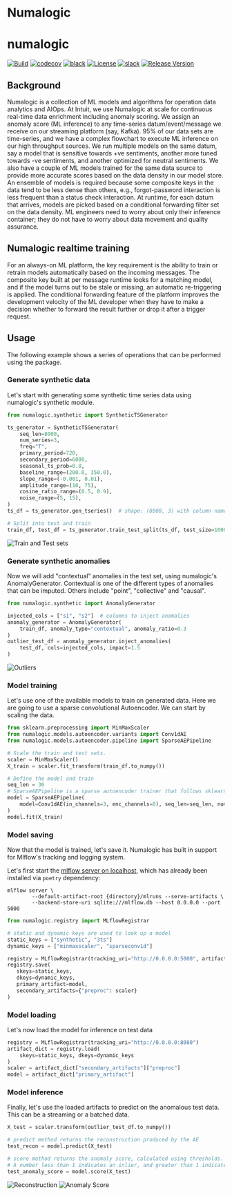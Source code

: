 # Numalogic

# numalogic

[![Build](https://github.com/numaproj/numalogic/actions/workflows/ci.yml/badge.svg)](https://github.com/numaproj/numalogic/actions/workflows/ci.yml)
[![codecov](https://codecov.io/gh/numaproj/numalogic/branch/main/graph/badge.svg?token=020HF97A32)](https://codecov.io/gh/numaproj/numalogic)
[![black](https://img.shields.io/badge/code%20style-black-000000.svg)](https://github.com/ambv/black)
[![License](https://img.shields.io/badge/License-Apache%202.0-blue.svg)](LICENSE)
[![slack](https://img.shields.io/badge/slack-numaproj-brightgreen.svg?logo=slack)](https://join.slack.com/t/numaproj/shared_invite/zt-19svuv47m-YKHhsQ~~KK9mBv1E7pNzfg)
[![Release Version](https://img.shields.io/github/v/release/numaproj/numalogic?label=numalogic)](https://github.com/numaproj/numalogic/releases/latest)


## Background
Numalogic is a collection of ML models and algorithms for operation data analytics and AIOps.
At Intuit, we use Numalogic at scale for continuous real-time data enrichment including
anomaly scoring. We assign an anomaly score (ML inference) to any time-series
datum/event/message we receive on our streaming platform (say, Kafka). 95% of our
data sets are time-series, and we have a complex flowchart to execute ML inference on
our high throughput sources. We run multiple models on the same datum, say a model that is
sensitive towards +ve sentiments, another more tuned towards -ve sentiments, and another
optimized for neutral sentiments. We also have a couple of ML models trained for the same
data source to provide more accurate scores based on the data density in our model store.
An ensemble of models is required because some composite keys in the data tend to be less
dense than others, e.g., forgot-password interaction is less frequent than a status check
interaction. At runtime, for each datum that arrives, models are picked based on a conditional
forwarding filter set on the data density. ML engineers need to worry about only their
inference container; they do not have to worry about data movement and quality assurance.

## Numalogic realtime training
For an always-on ML platform, the key requirement is the ability to train or retrain models
automatically based on the incoming messages. The composite key built at per message runtime
looks for a matching model, and if the model turns out to be stale or missing, an automatic
re-triggering is applied. The conditional forwarding feature of the platform improves the
development velocity of the ML developer when they have to make a decision whether to forward
the result further or drop it after a trigger request.

## Usage
The following example shows a series of operations that can be performed using the package.
### Generate synthetic data
Let's start with generating some synthetic time series data using numalogic's synthetic module.
```python
from numalogic.synthetic import SyntheticTSGenerator

ts_generator = SyntheticTSGenerator(
    seq_len=8000,
    num_series=3,
    freq="T",
    primary_period=720,
    secondary_period=6000,
    seasonal_ts_prob=0.8,
    baseline_range=(200.0, 350.0),
    slope_range=(-0.001, 0.01),
    amplitude_range=(10, 75),
    cosine_ratio_range=(0.5, 0.9),
    noise_range=(5, 15),
)
ts_df = ts_generator.gen_tseries()  # shape: (8000, 3) with column names [s1, s2, s3]

# Split into test and train
train_df, test_df = ts_generator.train_test_split(ts_df, test_size=1000)
```
![Train and Test sets](images/train_test.png)

### Generate synthetic anomalies
Now we will add "contextual" anomalies in the test set, using numalogic's AnomalyGenerator.
Contextual is one of the different types of anomalies that can be imputed. Others include "point", "collective"
and "causal".
```python
from numalogic.synthetic import AnomalyGenerator

injected_cols = ["s1", "s2"]  # columns to inject anomalies
anomaly_generator = AnomalyGenerator(
    train_df, anomaly_type="contextual", anomaly_ratio=0.3
)
outlier_test_df = anomaly_generator.inject_anomalies(
    test_df, cols=injected_cols, impact=1.5
)
```
![Outliers](images/outliers.png)

### Model training
Let's use one of the available models to train on generated data.
Here we are going to use a sparse convolutional Autoencoder.
We can start by scaling the data.
```python
from sklearn.preprocessing import MinMaxScaler
from numalogic.models.autoencoder.variants import Conv1dAE
from numalogic.models.autoencoder.pipeline import SparseAEPipeline

# Scale the train and test sets.
scaler = MinMaxScaler()
X_train = scaler.fit_transform(train_df.to_numpy())

# Define the model and train
seq_len = 36
# SparseAEPipeline is a sparse autoencoder trainer that follows sklearn's API pattern
model = SparseAEPipeline(
    model=Conv1dAE(in_channels=3, enc_channels=8), seq_len=seq_len, num_epochs=30
)
model.fit(X_train)
```

### Model saving
Now that the model is trained, let's save it. Numalogic has built in support
for Mlflow's tracking and logging system.

Let's first start the [mlflow server on localhost](https://www.mlflow.org/docs/latest/tracking.html#scenario-1-mlflow-on-localhost),
which has already been installed via `poetry` dependency:
```shell
mlflow server \
        --default-artifact-root {directory}/mlruns --serve-artifacts \
        --backend-store-uri sqlite:///mlflow.db --host 0.0.0.0 --port 5000
```
```python
from numalogic.registry import MLflowRegistrar

# static and dynamic keys are used to look up a model
static_keys = ["synthetic", "3ts"]
dynamic_keys = ["minmaxscaler", "sparseconv1d"]

registry = MLflowRegistrar(tracking_uri="http://0.0.0.0:5000", artifact_type="pytorch")
registry.save(
   skeys=static_keys, 
   dkeys=dynamic_keys, 
   primary_artifact=model, 
   secondary_artifacts={"preproc": scaler}
)
```

### Model loading
Let's now load the model for inference on test data
```python
registry = MLflowRegistrar(tracking_uri="http://0.0.0.0:8080")
artifact_dict = registry.load(
    skeys=static_keys, dkeys=dynamic_keys
)
scaler = artifact_dict["secondary_artifacts"]["preproc"]
model = artifact_dict["primary_artifact"]
```

### Model inference
Finally, let's use the loaded artifacts to predict on the anomalous test data.
This can be a streaming or a batched data.
```python
X_test = scaler.transform(outlier_test_df.to_numpy())

# predict method returns the reconstruction produced by the AE
test_recon = model.predict(X_test)

# score method returns the anomaly score, calculated using thresholds.
# A number less than 1 indicates an inlier, and greater than 1 indicates an outlier.
test_anomaly_score = model.score(X_test)
```
![Reconstruction](images/recon.png)
![Anomaly Score](images/anomaly_score.png)
